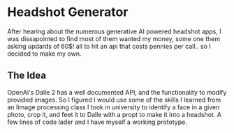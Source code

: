 # Headshot Generator

After hearing about the numerous generative AI powered headshot apps, I was dissapointed to find most of them wanted my money, some one them asking updards of 60$! all to hit an api that costs pennies per call.. so I decided to make my own.

## The Idea

OpenAi's Dalle 2 has a well documented API, and the functionality to modify provided images. So I figured I would use some of the skills I learned from an Iimage processing class I took in university to identify a face in a given photo, crop it, and feet it to Dalle with a propt to make it into a headshot. A few lines of code lader and I have myself a working prototype.

